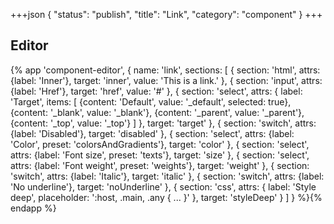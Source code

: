 +++json
{
  "status": "publish",
  "title": "Link",
  "category": "component"
}
+++

## Editor

{%
  app 'component-editor', {
    name: 'link',
    sections: [
      {
        section: 'html',
        attrs: {label: 'Inner'},
        target: 'inner',
        value: 'This is a link.'
      },
      {
        section: 'input',
        attrs: {label: 'Href'},
        target: 'href',
        value: '#'
      },
      {
        section: 'select',
        attrs: {
          label: 'Target',
          items: [
            {content: 'Default', value: '_default', selected: true},
            {content: '_blank', value: '_blank'},
            {content: '_parent', value: '_parent'},
            {content: '_top', value: '_top'}
          ]
        },
        target: 'target'
      },
      {
        section: 'switch',
        attrs: {label: 'Disabled'},
        target: 'disabled'
      },
      {
        section: 'select',
        attrs: {label: 'Color', preset: 'colorsAndGradients'},
        target: 'color'
      },
      {
        section: 'select',
        attrs: {label: 'Font size', preset: 'texts'},
        target: 'size'
      },
      {
        section: 'select',
        attrs: {label: 'Font weight', preset: 'weights'},
        target: 'weight'
      },
      {
        section: 'switch',
        attrs: {label: 'Italic'},
        target: 'italic'
      },
      {
        section: 'switch',
        attrs: {label: 'No underline'},
        target: 'noUnderline'
      },
      {
        section: 'css',
        attrs: {
          label: 'Style deep',
          placeholder: ':host, .main, .any { ... }'
        },
        target: 'styleDeep'
      }
    ]
  }
%}{% endapp %}
